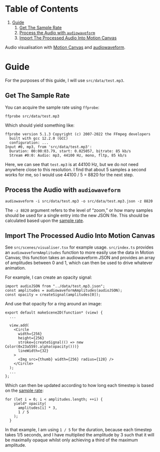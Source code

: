 
# Table of Contents

1.  [Guide](#orgee7f812)
    1.  [Get The Sample Rate](#orgd97f203)
    2.  [Process the Audio with `audiowaveform`](#org65532ea)
    3.  [Import The Processed Audio Into Motion Canvas](#orgd69af95)

Audio visualisation with [Motion Canvas](https://motioncanvas.io) and [audiowaveform](https://github.com/bbc/audiowaveform/).


<a id="orgee7f812"></a>

# Guide

For the purposes of this guide, I will use `src/data/test.mp3`.


<a id="orgd97f203"></a>

## Get The Sample Rate

You can acquire the sample rate using `ffprobe`:

    ffprobe src/data/test.mp3

Which should yield something like:

    ffprobe version 5.1.3 Copyright (c) 2007-2022 the FFmpeg developers
      built with gcc 12.2.0 (GCC)
      configuration: ...
    Input #0, mp3, from 'src/data/test.mp3':
      Duration: 00:00:03.79, start: 0.025057, bitrate: 85 kb/s
      Stream #0:0: Audio: mp3, 44100 Hz, mono, fltp, 85 kb/s

Here, we can see that `test.mp3` is at 44100 Hz, but we do not need anywhere close to this resolution. I find that about 5 samples a second works for me, so I would use 44100 / 5 = 8820 for the next step.


<a id="org65532ea"></a>

## Process the Audio with `audiowaveform`

    audiowaveform -i src/data/test.mp3 -o src/data/test.mp3.json -z 8820

The `-z 8820` argument refers to the level of &ldquo;zoom,&rdquo; or how many samples should be used for a single entry into the new JSON file. This should be calculated based upon the [sample rate](#orgd97f203).


<a id="orgd69af95"></a>

## Import The Processed Audio Into Motion Canvas

See `src/scenes/visualiser.tsx` for example usage. `src/index.ts` provides an `audiowaveformAmplitudes` function to more easily use the data in Motion Canvas; this function takes an audiowaveform JSON and provides an array of amplitudes between 0 and 1, which can then be used to drive whatever animation.

For example, I can create an opacity signal:

    import audioJSON from "../data/test.mp3.json";
    const amplitudes = audiowaveformAmplitudes(audioJSON);
    const opacity = createSignal(amplitudes[0]);

And use that opacity for a ring around an image:

    export default makeScene2D(function* (view) {
      ...
    
      view.add(
        <Circle
          width={256}
          height={256}
          stroke={createSignal(() => new Color(0x23a559).alpha(opacity()))}
          lineWidth={32}
        >
          <Img src={thumb} width={256} radius={128} />
        </Circle>
      );
      ...
    };

Which can then be updated according to how long each timestep is based on the [sample rate](#orgd97f203):

    for (let i = 0; i < amplitudes.length; ++i) {
        yield* opacity(
          amplitudes[i] * 3,
          1 / 5
        );
      }

In that example, I am using `1 / 5` for the duration, because each timestep takes 1/5 seconds, and I have multiplied the amplitude by 3 such that it will be maximally opaque whilst only achieving a third of the maximum amplitude.

